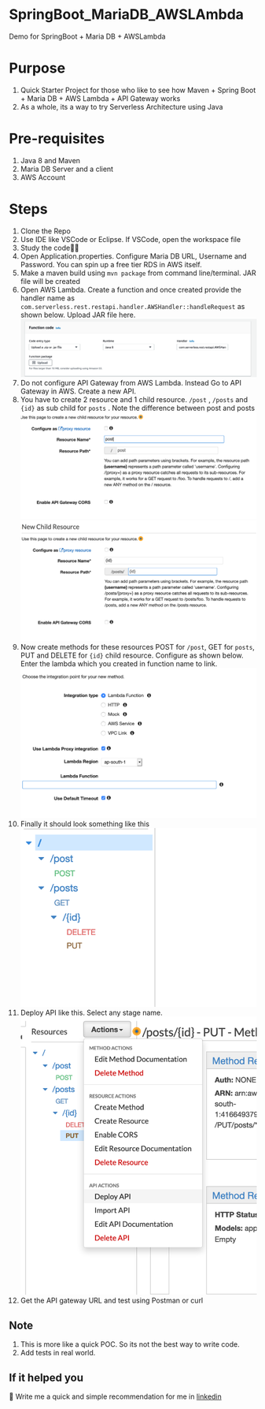 # SpringBoot_MariaDB_AWSLAmbda
Demo for SpringBoot + Maria DB + AWSLambda
# Purpose

 1. Quick Starter Project for those who like to see how Maven + Spring Boot + Maria DB + AWS Lambda + API Gateway works
 2. As a whole, its a way to try Serverless Architecture using Java

# Pre-requisites

 1. Java 8 and Maven
 2. Maria DB Server and a client
 3. AWS Account
 
 # Steps
 1. Clone the Repo
 5. Use IDE like VSCode or Eclipse. If VSCode, open the workspace file
 6. Study the code🤷‍♂️
 7. Open Application.properties. Configure Maria DB URL, Username and Password. You can spin up a free tier RDS in AWS itself.
 8. Make a maven build using `mvn package` from command line/terminal. JAR file will be created
 9. Open AWS Lambda. Create a function and once created provide the handler name as `com.serverless.rest.restapi.handler.AWSHandler::handleRequest` as shown below. Upload JAR file here.
 ![LambdaHandler](screenshots/LambdaHandler.png)
 10. Do not configure API Gateway from AWS Lambda. Instead Go to API Gateway in AWS. Create a new API. 
 11. You have to create 2 resource and 1 child resource. `/post` , `/posts` and `{id}` as sub child for `posts` . Note the difference between post and posts
 ![Create Resource](screenshots/CreateResource.png)
 ![Configure Path parameter](screenshots/ConfiguringPathParameter.png)
 12. Now create methods for these resources POST for `/post`, GET for `posts`, PUT and DELETE for `{id}` child resource. Configure as shown below. Enter the lambda which you created in function name to link.
 ![enter image description here](screenshots/MapResourceAndLambda.png)
 13. Finally it should look something like this
 ![Final look](screenshots/FinalAPIStage.png)
 14. Deploy API like this. Select any stage name.
 ![Deploy](screenshots/DeployApi.png)
 15. Get the API gateway URL and test using Postman or curl
 

## Note

 1. This is more like a quick POC. So its not the best way to write code.
 2. Add tests in real world.


## If it helped you
 :beers: Write me a quick and simple recommendation for me in [linkedin](https://in.linkedin.com/in/dhilipr)
